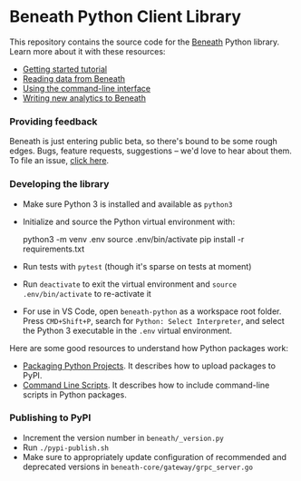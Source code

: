 # Beneath Python Client Library

This repository contains the source code for the [Beneath](https://beneath.network) Python library. Learn more about it with these resources:

- [Getting started tutorial](https://about.beneath.network/docs)
- [Reading data from Beneath](https://about.beneath.network/docs)
- [Using the command-line interface](https://about.beneath.network/docs)
- [Writing new analytics to Beneath](https://about.beneath.network/docs)

### Providing feedback

Beneath is just entering public beta, so there's bound to be some rough edges. Bugs, feature requests, suggestions – we'd love to hear about them. To file an issue, [click here](https://gitlab.com/_beneath/beneath-python/issues).

### Developing the library

- Make sure Python 3 is installed and available as `python3`
- Initialize and source the Python virtual environment with:

    python3 -m venv .env
    source .env/bin/activate
    pip install -r requirements.txt

- Run tests with `pytest` (though it's sparse on tests at moment)
- Run `deactivate` to exit the virtual environment and `source .env/bin/activate` to re-activate it
- For use in VS Code, open `beneath-python` as a workspace root folder. Press `CMD+Shift+P`, search for `Python: Select Interpreter`, and select the Python 3 executable in the `.env` virtual environment.

Here are some good resources to understand how Python packages work:

- [Packaging Python Projects](https://packaging.python.org/tutorials/packaging-projects/). It describes how to upload packages to PyPI.
- [Command Line Scripts](https://python-packaging.readthedocs.io/en/latest/command-line-scripts.html). It describes how to include command-line scripts in Python packages.

### Publishing to PyPI

- Increment the version number in `beneath/_version.py`
- Run `./pypi-publish.sh`
- Make sure to appropriately update configuration of recommended and deprecated versions in `beneath-core/gateway/grpc_server.go`
